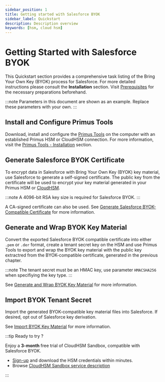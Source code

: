 ```yaml
---
sidebar_position: 1
title: Getting started with Salesforce BYOK
sidebar_label: Quickstart
description: Description overview
keywords: [hsm, cloud hsm]
---
```


# Getting Started with Salesforce BYOK

This Quickstart section provides a comprehensive task listing of the Bring Your Own Key (BYOK) process for Salesforce. For more detailed instructions please consult the **Installation** section. Visit [Prerequisites](/salesforce-byok/Installation/prerequisites) for the necessary preparations beforehand.

:::note
Parameters in this document are shown as an example. Replace these parameters with your own.
:::

## Install and Configure Primus Tools

Download, install and configure the [Primus Tools](/primus-tools/overview) on the computer with an established Primus HSM or CloudHSM connection. For more information, visit the [Primus Tools - Installation](/primus-tools/Installation/primus-tools-installation) section.

## Generate Salesforce BYOK Certificate

To encrypt data in Salesforce with Bring Your Own Key (BYOK) key material, use Salesforce to generate a self-signed certificate. The public key from the certificate will be used to encrypt your key material generated in your Primus HSM or [CloudHSM](../cloudhsm/overview).

:::note
A 4096-bit RSA key size is required for Salesforce BYOK. 
:::

A CA-signed certificate can also be used. See [Generate Salesforce BYOK-Compatible Certificate](/salesforce-byok/Tutorials/salesforce-byok-certificate) for more information.

## Generate and Wrap BYOK Key Material

Convert the exported Salesforce BYOK compatible certificate into either `.pem` or `.der` format, create a tenant secret key on the HSM and use Primus Tools to export and wrap the BYOK key material with the public key extractred from the BYOK-compatible certificate, generated in the previous chapter.

:::note
The tenant secret must be an HMAC key, use parameter `HMACSHA256` when specifiying the key type.
:::

See [Generate and Wrap BYOK Key Material](/salesforce-byok/Tutorials/byok-key-material) for more information.

## Import BYOK Tenant Secret

Import the generated BYOK-compatible key material files into Salesforce. If desired, opt out of Salesforce key derivation.

See [Import BYOK Key Material](/salesforce-byok/Tutorials/upload-byok-tenant-secret) for more information.

:::tip Ready to try ?

Enjoy a **3-month** free trial of CloudHSM Sandbox, compatible with Salesforce BYOK.

- [Sign-up](https://cloud.securosys.com/sign-up) and download the HSM credentials within minutes.
- Browse [CloudHSM Sandbox service description](../cloudhsm/Packages/sandbox)

:::